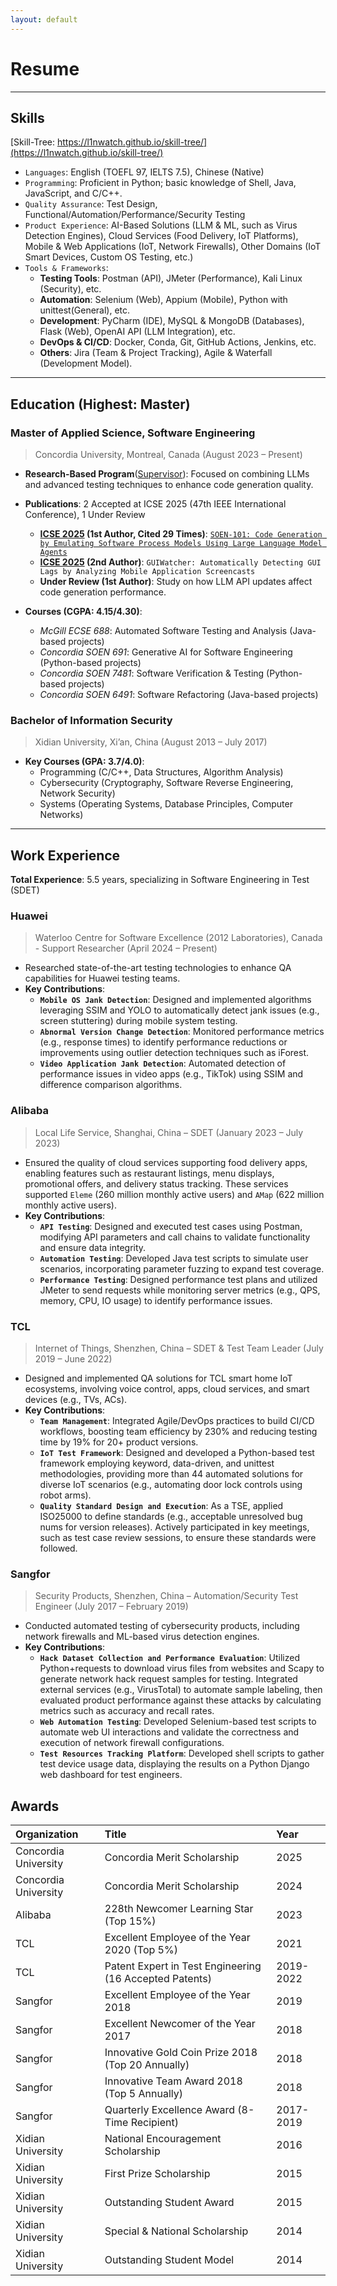 ```yaml
---
layout: default
---
```


# Resume

---

## **Skills**

[Skill-Tree: https://l1nwatch.github.io/skill-tree/](https://l1nwatch.github.io/skill-tree/)

- `Languages`: English (TOEFL 97, IELTS 7.5), Chinese (Native)
- `Programming`: Proficient in Python; basic knowledge of Shell, Java, JavaScript, and C/C++.
- `Quality Assurance`: Test Design, Functional/Automation/Performance/Security Testing
- `Product Experience`: AI-Based Solutions (LLM & ML, such as Virus Detection Engines), Cloud Services (Food Delivery, IoT Platforms), Mobile & Web Applications (IoT, Network Firewalls), Other Domains (IoT Smart Devices, Custom OS Testing, etc.)
- `Tools & Frameworks`:
  - **Testing Tools**: Postman (API), JMeter (Performance), Kali Linux (Security), etc.
  - **Automation**: Selenium (Web), Appium (Mobile), Python with unittest(General), etc.
  - **Development**: PyCharm (IDE), MySQL & MongoDB (Databases), Flask (Web), OpenAI API (LLM Integration), etc.
  - **DevOps & CI/CD**: Docker, Conda, Git, GitHub Actions, Jenkins, etc.
  - **Others**: Jira (Team & Project Tracking), Agile & Waterfall (Development Model).

---

## **Education (Highest: Master)**

### **Master of Applied Science, Software Engineering**

> Concordia University, Montreal, Canada (August 2023 – Present)

- **Research-Based Program**([Supervisor](https://petertsehsun.github.io/)): Focused on combining LLMs and advanced testing techniques to enhance code generation quality.

- **Publications**: 2 Accepted at ICSE 2025 (47th IEEE International Conference), 1 Under Review
  - **[ICSE 2025](https://conf.researchr.org/track/icse-2025/icse-2025-research-track#Accepted-papers-First-and-Second-Cycle) (1st Author, Cited 29 Times)**: [`SOEN-101: Code Generation by Emulating Software Process Models Using Large Language Model Agents`](https://arxiv.org/abs/2403.15852)  
  - **[ICSE 2025](https://conf.researchr.org/track/icse-2025/icse-2025-software-engineering-in-practice#Accepted-Papers) (2nd Author)**: `GUIWatcher: Automatically Detecting GUI Lags by Analyzing Mobile Application Screencasts`  
  - **Under Review (1st Author)**: Study on how LLM API updates affect code generation performance.   

- **Courses (CGPA: 4.15/4.30)**:
  - *McGill ECSE 688*: Automated Software Testing and Analysis (Java-based projects)  
  - *Concordia SOEN 691*: Generative AI for Software Engineering (Python-based projects)  
  - *Concordia SOEN 7481*: Software Verification & Testing (Python-based projects)  
  - *Concordia SOEN 6491*: Software Refactoring (Java-based projects)  

### **Bachelor of Information Security**

> Xidian University, Xi’an, China (August 2013 – July 2017)

- **Key Courses (GPA: 3.7/4.0)**:  
  - Programming (C/C++, Data Structures, Algorithm Analysis)  
  - Cybersecurity (Cryptography, Software Reverse Engineering, Network Security)  
  - Systems (Operating Systems, Database Principles, Computer Networks) 
  
---

## **Work Experience**  

**Total Experience**: 5.5 years, specializing in Software Engineering in Test (SDET)

### **Huawei**  

> Waterloo Centre for Software Excellence (2012 Laboratories), Canada - Support Researcher (April 2024 – Present)

- Researched state-of-the-art testing technologies to enhance QA capabilities for Huawei testing teams.  
- **Key Contributions**:  
  - **`Mobile OS Jank Detection`**: Designed and implemented algorithms leveraging SSIM and YOLO to automatically detect jank issues (e.g., screen stuttering) during mobile system testing. 
  - **`Abnormal Version Change Detection`**: Monitored performance metrics (e.g., response times) to identify performance reductions or improvements using outlier detection techniques such as iForest.  
  - **`Video Application Jank Detection`**: Automated detection of performance issues in video apps (e.g., TikTok) using SSIM and difference comparison algorithms.

### **Alibaba**  

> Local Life Service, Shanghai, China – SDET (January 2023 – July 2023)

- Ensured the quality of cloud services supporting food delivery apps, enabling features such as restaurant listings, menu displays, promotional offers, and delivery status tracking. These services supported `Eleme` (260 million monthly active users) and `AMap` (622 million monthly active users).
- **Key Contributions**:  
  - **`API Testing`**: Designed and executed test cases using Postman, modifying API parameters and call chains to validate functionality and ensure data integrity. 
  - **`Automation Testing`**: Developed Java test scripts to simulate user scenarios, incorporating parameter fuzzing to expand test coverage. 
  - **`Performance Testing`**: Designed performance test plans and utilized JMeter to send requests while monitoring server metrics (e.g., QPS, memory, CPU, IO usage) to identify performance issues.

### **TCL**  

> Internet of Things, Shenzhen, China – SDET & Test Team Leader (July 2019 – June 2022)
 
- Designed and implemented QA solutions for TCL smart home IoT ecosystems, involving voice control, apps, cloud services, and smart devices (e.g., TVs, ACs).  
- **Key Contributions**:  
  - **`Team Management`**: Integrated Agile/DevOps practices to build CI/CD workflows, boosting team efficiency by 230% and reducing testing time by 19% for 20+ product versions.  
  - **`IoT Test Framework`**: Designed and developed a Python-based test framework employing keyword, data-driven, and unittest methodologies, providing more than 44 automated solutions for diverse IoT scenarios (e.g., automating door lock controls using robot arms). 
  - **`Quality Standard Design and Execution`**: As a TSE, applied ISO25000 to define standards (e.g., acceptable unresolved bug nums for version releases). Actively participated in key meetings, such as test case review sessions, to ensure these standards were followed. 

### **Sangfor**

> Security Products, Shenzhen, China – Automation/Security Test Engineer (July 2017 – February 2019)

- Conducted automated testing of cybersecurity products, including network firewalls and ML-based virus detection engines.  
- **Key Contributions**:  
  - **`Hack Dataset Collection and Performance Evaluation`**: Utilized Python+requests to download virus files from websites and Scapy to generate network hack request samples for testing. Integrated external services (e.g., VirusTotal) to automate sample labeling, then evaluated product performance against these attacks by calculating metrics such as accuracy and recall rates.
  - **`Web Automation Testing`**: Developed Selenium-based test scripts to automate web UI interactions and validate the correctness and execution of network firewall configurations. 
  - **`Test Resources Tracking Platform`**: Developed shell scripts to gather test device usage data, displaying the results on a Python Django web dashboard for test engineers.

## **Awards**

| Organization         | Title                                                   | Year      |
|:---------------------|:--------------------------------------------------------|:----------|
| Concordia University | Concordia Merit Scholarship                             | 2025      |
| Concordia University | Concordia Merit Scholarship                             | 2024      |
| Alibaba              | 228th Newcomer Learning Star (Top 15%)                  | 2023      |
| TCL                  | Excellent Employee of the Year 2020 (Top 5%)            | 2021      |
| TCL                  | Patent Expert in Test Engineering (16 Accepted Patents) | 2019-2022 |
| Sangfor              | Excellent Employee of the Year 2018                     | 2019      |
| Sangfor              | Excellent Newcomer of the Year 2017                     | 2018      |
| Sangfor              | Innovative Gold Coin Prize 2018 (Top 20 Annually)       | 2018      |
| Sangfor              | Innovative Team Award 2018 (Top 5 Annually)             | 2018      |
| Sangfor              | Quarterly Excellence Award (8-Time Recipient)           | 2017-2019 |
| Xidian University    | National Encouragement Scholarship                      | 2016      |
| Xidian University    | First Prize Scholarship                                 | 2015      |
| Xidian University    | Outstanding Student Award                               | 2015      |
| Xidian University    | Special & National Scholarship                          | 2014      |
| Xidian University    | Outstanding Student Model                               | 2014      |
